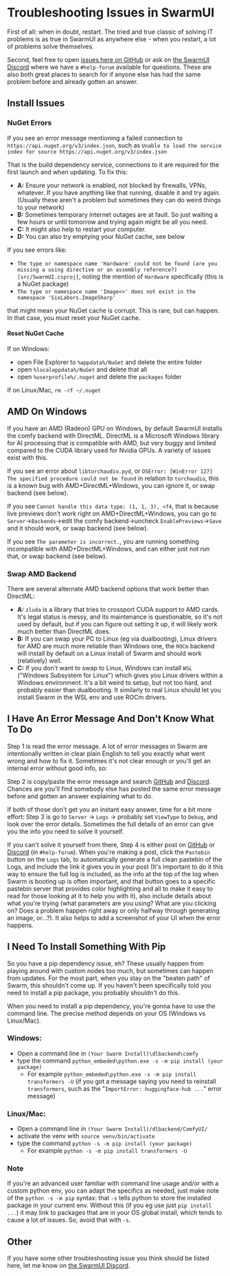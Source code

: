 # Troubleshooting Issues in SwarmUI

First of all: when in doubt, restart. The tried and true classic of solving IT problems is as true in SwarmUI as anywhere else - when you restart, a lot of problems solve themselves.

Second, feel free to open [issues here on GitHub](https://github.com/mcmonkeyprojects/SwarmUI/issues) or ask on [the SwarmUI Discord](https://discord.gg/q2y38cqjNw) where we have a `#help-forum` available for questions. These are also both great places to search for if anyone else has had the same problem before and already gotten an answer.

## Install Issues

### NuGet Errors

If you see an error message mentioning a failed connection to `https://api.nuget.org/v3/index.json`, such as `Unable to load the service index for source https://api.nuget.org/v3/index.json`

That is the build dependency service, connections to it are required for the first launch and when updating. To fix this:
- **A:** Ensure your network is enabled, not blocked by firewalls, VPNs, whatever. If you have anything like that running, disable it and try again. (Usually these aren't a problem but sometimes they can do weird things to your network)
- **B:** Sometimes temporary internet outages are at fault. So just waiting a few hours or until tomorrow and trying again might be all you need.
- **C:** It might also help to restart your computer.
- **D:** You can also try emptying your NuGet cache, see below

If you see errors like:
- `The type or namespace name 'Hardware' could not be found (are you missing a using directive or an assembly reference?) [src/SwarmUI.csproj]`, noting the mention of `Hardware` specifically (this is a NuGet package)
- `The type or namespace name 'Image<>' does not exist in the namespace 'SixLabors.ImageSharp'`

that might mean your NuGet cache is corrupt. This is rare, but can happen. In that case, you must reset your NuGet cache.

#### Reset NuGet Cache

If on Windows:
- open File Explorer to `%appdata%/NuGet` and delete the entire folder
- open `%localappdata%/NuGet` and delete that all
- open `%userprofile%/.nuget` and delete the `packages` folder

If on Linux/Mac, `rm -rf ~/.nuget`

## AMD On Windows

If you have an AMD (Radeon) GPU on Windows, by default SwarmUI installs the comfy backend with DirectML. DirectML is a Microsoft Windows library for AI processing that is compatible with AMD, but very buggy and limited compared to the CUDA library used for Nvidia GPUs. A variety of issues exist with this.

If you see an error about `libtorchaudio.pyd`, or `OSError: [WinError 127] The specified procedure could not be found` in relation to `torchaudio`, this is a known bug with AMD+DirectML+Windows, you can ignore it, or swap backend (see below).

If you see `Cannot handle this data type: (1, 1, 3), <f4`, that is because live previews don't work right on AMD+DirectML+Windows, you can go to `Server`->`Backends`->edit the comfy backend->uncheck `EnablePreviews`->`Save` and it should work, or swap backend (see below).

If you see `The parameter is incorrect.`, you are running something incompatible with AMD+DirectML+Windows, and can either just not run that, or swap backend (see below).

### Swap AMD Backend

There are several alternate AMD backend options that work better than DirectML:

- **A:** `zluda` is a library that tries to crossport CUDA support to AMD cards. It's legal status is messy, and its maintenance is questionable, so it's not used by default, but if you can figure out setting it up, it will likely work much better than DirectML does.
- **B:** If you can swap your PC to Linux (eg via dualbooting), Linux drivers for AMD are much more reliable than Windows one, the `ROCm` backend will install by default on a Linux install of Swarm and should work (relatively) well.
- **C:** If you don't want to swap to Linux, Windows can install `WSL` ("Windows Subsystem for Linux") which gives you Linux drivers within a Windows environment. It's a bit weird to setup, but not too hard, and probably easier than dualbooting. It similarly to real Linux should let you install Swarm in the WSL env and use ROCm drivers.

## I Have An Error Message And Don't Know What To Do

Step 1 is read the error message. A lot of error messages in Swarm are intentionally written in clear plain English to tell you exactly what went wrong and how to fix it. Sometimes it's not clear enough or you'll get an internal error without good info, so:

Step 2 is copy/paste the error message and search [GitHub](https://github.com/mcmonkeyprojects/SwarmUI/issues) and [Discord](https://discord.gg/q2y38cqjNw). Chances are you'll find somebody else has posted the same error message before and gotten an answer explaining what to do.

If both of those don't get you an instant easy answer, time for a bit more effort: Step 3 is go to `Server` -> `Logs` -> probably set `ViewType` to `Debug`, and look over the error details. Sometimes the full details of an error can give you the info you need to solve it yourself.

If you can't solve it yourself from there, Step 4 is either post on [GitHub](https://github.com/mcmonkeyprojects/SwarmUI/issues) or [Discord](https://discord.gg/q2y38cqjNw) (in `#help-forum`). When you're making a post, click the `Pastebin` button on the `Logs` tab, to automatically generate a full clean pastebin of the Logs, and include the link it gives you in your post (It's important to do it this way to ensure the full log is included, as the info at the top of the log when Swarm is booting up is often important, and that button goes to a specific pastebin server that provides color highlighting and all to make it easy to read for those looking at it to help you with it), also include details about what you're trying (what parameters are you using? What are you clicking on? Does a problem happen right away or only halfway through generating an image, or...?). It also helps to add a screenshot of your UI when the error happens.

## I Need To Install Something With Pip

So you have a pip dependency issue, eh? These usually happen from playing around with custom nodes too much, but sometimes can happen from updates. For the most part, when you stay on the "beaten path" of Swarm, this shouldn't come up. If you haven't been specifically told you need to install a pip package, you probably shouldn't do this.

When you need to install a pip dependency, you're gonna have to use the command line. The precise method depends on your OS (Windows vs Linux/Mac).

### Windows:

- Open a command line in `(Your Swarm Install)\dlbackend\comfy`
- type the command `python_embeded\python.exe -s -m pip install (your package)`
    - For example `python_embeded\python.exe -s -m pip install transformers -U` (if you got a message saying you need to reinstall `transformers`, such as the "`ImportError: huggingface-hub ...`" error message)

### Linux/Mac:

- Open a command line in `(Your Swarm Install)/dlbackend/ComfyUI/`
- activate the venv with `source venv/bin/activate`
- type the command `python -s -m pip install (your package)`
    - For example `python -s -m pip install transformers -U`

### Note

If you're an advanced user familiar with command line usage and/or with a custom python env, you can adapt the specifics as needed, just make note of the `python -s -m pip` syntax: that `-s` tells python to store the installed package in your current env. Without this (if you eg use just `pip install ...`) it may link to packages that are in your OS global install, which tends to cause a lot of issues. So, avoid that with `-s`.

## Other

If you have some other troubleshooting issue you think should be listed here, let me know on [the SwarmUI Discord](https://discord.gg/q2y38cqjNw).
